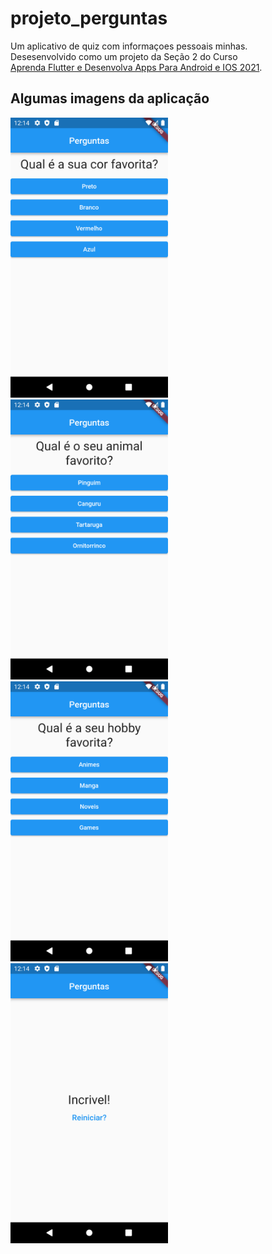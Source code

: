# projeto_perguntas

Um aplicativo de quiz com informaçoes pessoais minhas.<br>
Desesenvolvido como um projeto da Seção 2 do Curso <br> <a href="https://www.udemy.com/course/curso-flutter/">Aprenda Flutter e Desenvolva Apps Para Android e IOS 2021</a>.


## Algumas imagens da aplicação

<img src="https://github.com/Fabio-L-C/quiz-app/blob/main/_github/Screenshot_1636114448.png?raw=true" width="50%" height="50%"> 
<img src="https://github.com/Fabio-L-C/quiz-app/blob/main/_github/Screenshot_1636114451.png?raw=true" width="50%" height="50%">
<img src="https://github.com/Fabio-L-C/quiz-app/blob/main/_github/Screenshot_1636114455.png?raw=true" width="50%" height="50%"> 
<img src="https://github.com/Fabio-L-C/quiz-app/blob/main/_github/Screenshot_1636114459.png?raw=true" width="50%" height="50%">